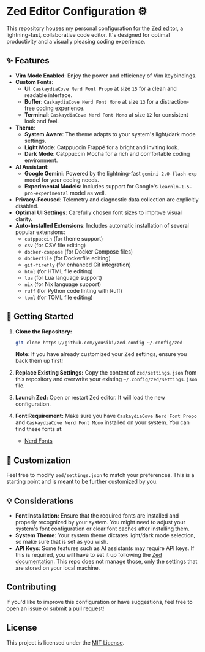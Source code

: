 # Zed Editor Configuration ⚙️

This repository houses my personal configuration for the [Zed editor](https://zed.dev/), a lightning-fast, collaborative code editor. It's designed for optimal productivity and a visually pleasing coding experience.

## ✨ Features

- **Vim Mode Enabled**: Enjoy the power and efficiency of Vim keybindings.
- **Custom Fonts**:
    - **UI**: `CaskaydiaCove Nerd Font Propo` at size `15` for a clean and readable interface.
    - **Buffer**: `CaskaydiaCove Nerd Font Mono` at size `13` for a distraction-free coding experience.
    - **Terminal**: `CaskaydiaCove Nerd Font Mono` at size `12` for consistent look and feel.
- **Theme**:
    - **System Aware**: The theme adapts to your system's light/dark mode settings.
    - **Light Mode**: Catppuccin Frappé for a bright and inviting look.
    - **Dark Mode**: Catppuccin Mocha for a rich and comfortable coding environment.
- **AI Assistant**:
    - **Google Gemini**: Powered by the lightning-fast `gemini-2.0-flash-exp` model for your coding needs.
    - **Experimental Models**: Includes support for Google's `learnlm-1.5-pro-experimental` model as well.
- **Privacy-Focused**: Telemetry and diagnostic data collection are explicitly disabled.
- **Optimal UI Settings**: Carefully chosen font sizes to improve visual clarity.
- **Auto-Installed Extensions**: Includes automatic installation of several popular extensions:
  - `catppuccin` (for theme support)
  - `csv` (for CSV file editing)
  - `docker-compose` (for Docker Compose files)
  - `dockerfile` (for Dockerfile editing)
  - `git-firefly` (for enhanced Git integration)
  - `html` (for HTML file editing)
  - `lua` (for Lua language support)
  - `nix` (for Nix language support)
  - `ruff` (for Python code linting with Ruff)
  - `toml` (for TOML file editing)

## 🚀 Getting Started

1. **Clone the Repository:**
   ```bash
   git clone https://github.com/yousiki/zed-config ~/.config/zed
   ```

   **Note:** If you have already customized your Zed settings, ensure you back them up first!

2. **Replace Existing Settings:** Copy the content of `zed/settings.json` from this repository and overwrite your existing `~/.config/zed/settings.json` file.

3. **Launch Zed:** Open or restart Zed editor. It will load the new configuration.

4. **Font Requirement:** Make sure you have `CaskaydiaCove Nerd Font Propo` and `CaskaydiaCove Nerd Font Mono` installed on your system. You can find these fonts at:
   - [Nerd Fonts](https://www.nerdfonts.com/)

## 📝 Customization

Feel free to modify `zed/settings.json` to match your preferences. This is a starting point and is meant to be further customized by you.

## 💡 Considerations

- **Font Installation:** Ensure that the required fonts are installed and properly recognized by your system. You might need to adjust your system's font configuration or clear font caches after installing them.
- **System Theme**: Your system theme dictates light/dark mode selection, so make sure that is set as you wish.
- **API Keys**: Some features such as AI assistants may require API keys. If this is required, you will have to set it up following the [Zed documentation](https://zed.dev/docs). This repo does not manage those, only the settings that are stored on your local machine.

## Contributing

If you'd like to improve this configuration or have suggestions, feel free to open an issue or submit a pull request!

## License

This project is licensed under the [MIT License](LICENSE).
